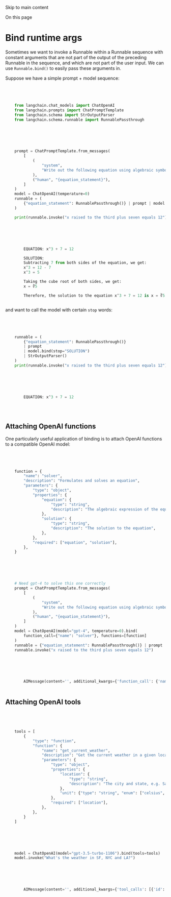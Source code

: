 

Skip to main content

On this page

# Bind runtime args

Sometimes we want to invoke a Runnable within a Runnable sequence with constant arguments that are not part of the output of the preceding Runnable in the sequence, and which are not part of the user
input. We can use `Runnable.bind()` to easily pass these arguments in.

Suppose we have a simple prompt + model sequence:

```python




    from langchain.chat_models import ChatOpenAI
    from langchain.prompts import ChatPromptTemplate
    from langchain.schema import StrOutputParser
    from langchain.schema.runnable import RunnablePassthrough



```


```python




    prompt = ChatPromptTemplate.from_messages(
        [
            (
                "system",
                "Write out the following equation using algebraic symbols then solve it. Use the format\n\nEQUATION:...\nSOLUTION:...\n\n",
            ),
            ("human", "{equation_statement}"),
        ]
    )
    model = ChatOpenAI(temperature=0)
    runnable = (
        {"equation_statement": RunnablePassthrough()} | prompt | model | StrOutputParser()
    )

    print(runnable.invoke("x raised to the third plus seven equals 12"))



```


```python




        EQUATION: x^3 + 7 = 12

        SOLUTION:
        Subtracting 7 from both sides of the equation, we get:
        x^3 = 12 - 7
        x^3 = 5

        Taking the cube root of both sides, we get:
        x = ∛5

        Therefore, the solution to the equation x^3 + 7 = 12 is x = ∛5.



```


and want to call the model with certain `stop` words:

```python




    runnable = (
        {"equation_statement": RunnablePassthrough()}
        | prompt
        | model.bind(stop="SOLUTION")
        | StrOutputParser()
    )
    print(runnable.invoke("x raised to the third plus seven equals 12"))



```


```python




        EQUATION: x^3 + 7 = 12





```


## Attaching OpenAI functions​

One particularly useful application of binding is to attach OpenAI functions to a compatible OpenAI model:

```python




    function = {
        "name": "solver",
        "description": "Formulates and solves an equation",
        "parameters": {
            "type": "object",
            "properties": {
                "equation": {
                    "type": "string",
                    "description": "The algebraic expression of the equation",
                },
                "solution": {
                    "type": "string",
                    "description": "The solution to the equation",
                },
            },
            "required": ["equation", "solution"],
        },
    }



```


```python




    # Need gpt-4 to solve this one correctly
    prompt = ChatPromptTemplate.from_messages(
        [
            (
                "system",
                "Write out the following equation using algebraic symbols then solve it.",
            ),
            ("human", "{equation_statement}"),
        ]
    )
    model = ChatOpenAI(model="gpt-4", temperature=0).bind(
        function_call={"name": "solver"}, functions=[function]
    )
    runnable = {"equation_statement": RunnablePassthrough()} | prompt | model
    runnable.invoke("x raised to the third plus seven equals 12")



```


```python




        AIMessage(content='', additional_kwargs={'function_call': {'name': 'solver', 'arguments': '{\n"equation": "x^3 + 7 = 12",\n"solution": "x = ∛5"\n}'}}, example=False)



```


## Attaching OpenAI tools​

```python




    tools = [
        {
            "type": "function",
            "function": {
                "name": "get_current_weather",
                "description": "Get the current weather in a given location",
                "parameters": {
                    "type": "object",
                    "properties": {
                        "location": {
                            "type": "string",
                            "description": "The city and state, e.g. San Francisco, CA",
                        },
                        "unit": {"type": "string", "enum": ["celsius", "fahrenheit"]},
                    },
                    "required": ["location"],
                },
            },
        }
    ]



```


```python




    model = ChatOpenAI(model="gpt-3.5-turbo-1106").bind(tools=tools)
    model.invoke("What's the weather in SF, NYC and LA?")



```


```python




        AIMessage(content='', additional_kwargs={'tool_calls': [{'id': 'call_zHN0ZHwrxM7nZDdqTp6dkPko', 'function': {'arguments': '{"location": "San Francisco, CA", "unit": "celsius"}', 'name': 'get_current_weather'}, 'type': 'function'}, {'id': 'call_aqdMm9HBSlFW9c9rqxTa7eQv', 'function': {'arguments': '{"location": "New York, NY", "unit": "celsius"}', 'name': 'get_current_weather'}, 'type': 'function'}, {'id': 'call_cx8E567zcLzYV2WSWVgO63f1', 'function': {'arguments': '{"location": "Los Angeles, CA", "unit": "celsius"}', 'name': 'get_current_weather'}, 'type': 'function'}]})



```
